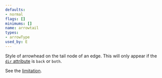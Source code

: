 ```yaml
---
defaults:
- normal
flags: []
minimums: []
name: arrowtail
types:
- arrowType
used_by: E
---
```

Style of arrowhead on the tail node of an edge.
This will only appear if the [`dir` attribute](#d:dir)
is `back` or `both`.

See the [limitation](#h:undir_note).
